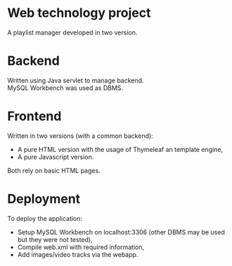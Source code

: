 # Web technology project
A playlist manager developed in two version.

# Backend
Written using Java servlet to manage backend.<br>
MySQL Workbench was used as DBMS.

# Frontend
Written in two versions (with a common backend):
- A pure HTML version with the usage of Thymeleaf an template engine,
- A pure Javascript version.
  
Both rely on basic HTML pages.

# Deployment
To deploy the application:
- Setup MySQL Workbench on localhost:3306 (other DBMS may be used but they were not tested),
- Compile web.xml with required information,
- Add images/video tracks via the webapp.

